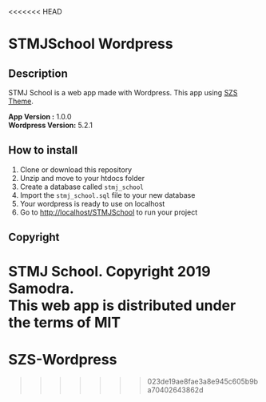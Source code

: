 <<<<<<< HEAD
# STMJSchool Wordpress #

## Description ##
STMJ School is a web app made with Wordpress. This app using [SZS Theme](https://github.com/samodra30/SZS).

**App Version :** 1.0.0  
**Wordpress Version:** 5.2.1


## How to install ##
1. Clone or download this repository  
2. Unzip and move to your htdocs folder
3. Create a database called <code>stmj_school</code>
4. Import the <code>stmj_school.sql</code> file to your new database
5. Your wordpress is ready to use on localhost
6. Go to [http://localhost/STMJSchool](http://localhost/STMJSchool) to run your project

## Copyright ##
STMJ School. Copyright 2019 Samodra.  
This web app is distributed under the terms of MIT
=======
# SZS-Wordpress
>>>>>>> 023de19ae8fae3a8e945c605b9ba70402643862d
